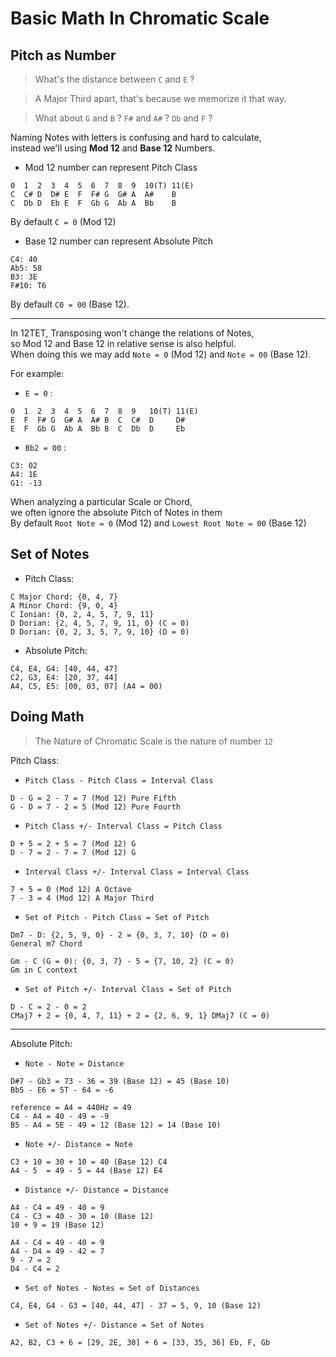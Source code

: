 # Basic Math In Chromatic Scale

## Pitch as Number

> What's the distance between `C` and `E` ?   

> A Major Third apart, that's because we memorize it that way.

> What about `G` and `B` ? `F#` and `A#` ? `Db` and `F` ?

Naming Notes with letters is confusing and hard to calculate,  
instead we'll using **Mod 12** and **Base 12** Numbers.

- Mod 12 number can represent Pitch Class

~~~
0  1  2  3  4  5  6  7  8  9  10(T) 11(E)  
C  C# D  D# E  F  F# G  G# A  A#    B
C  Db D  Eb E  F  Gb G  Ab A  Bb    B
~~~

By default `C = 0` (Mod 12)

- Base 12 number can represent Absolute Pitch

~~~
C4: 40
Ab5: 58
B3: 3E
F#10: T6
~~~

By default `C0 = 00` (Base 12).  

---

In 12TET, Transposing won't change the relations of Notes,    
so Mod 12 and Base 12 in relative sense is also helpful.  
When doing this we may add `Note = 0` (Mod 12) and `Note = 00` (Base 12). 

For example:

- `E = 0` :

~~~
0  1  2  3  4  5  6  7  8  9   10(T) 11(E)  
E  F  F# G  G# A  A# B  C  C#  D     D# 
E  F  Gb G  Ab A  Bb B  C  Db  D     Eb 
~~~

- `Bb2 = 00` :

~~~
C3: 02
A4: 1E
G1: -13
~~~

When analyzing a particular Scale or Chord,  
we often ignore the absolute Pitch of Notes in them  
By default `Root Note = 0` (Mod 12) and `Lowest Root Note = 00` (Base 12)

## Set of Notes

- Pitch Class:

~~~
C Major Chord: {0, 4, 7}
A Minor Chord: {9, 0, 4}
C Ionian: {0, 2, 4, 5, 7, 9, 11}
D Dorian: {2, 4, 5, 7, 9, 11, 0} (C = 0)
D Dorian: {0, 2, 3, 5, 7, 9, 10} (D = 0)
~~~

- Absolute Pitch:

~~~
C4, E4, G4: [40, 44, 47]
C2, G3, E4: [20, 37, 44]
A4, C5, E5: [00, 03, 07] (A4 = 00)
~~~

## Doing Math 

> The Nature of Chromatic Scale is the nature of number `12`

Pitch Class:

- `Pitch Class - Pitch Class = Interval Class`

~~~
D - G = 2 - 7 = 7 (Mod 12) Pure Fifth
G - D = 7 - 2 = 5 (Mod 12) Pure Fourth
~~~

- `Pitch Class +/- Interval Class = Pitch Class`

~~~
D + 5 = 2 + 5 = 7 (Mod 12) G
D - 7 = 2 - 7 = 7 (Mod 12) G
~~~

- `Interval Class +/- Interval Class = Interval Class`

~~~
7 + 5 = 0 (Mod 12) A Octave
7 - 3 = 4 (Mod 12) A Major Third
~~~

- `Set of Pitch - Pitch Class = Set of Pitch`

~~~
Dm7 - D: {2, 5, 9, 0} - 2 = {0, 3, 7, 10} (D = 0) 
General m7 Chord 

Gm - C (G = 0): {0, 3, 7} - 5 = {7, 10, 2} (C = 0)
Gm in C context
~~~

- `Set of Pitch +/- Interval Class = Set of Pitch`

~~~
D - C = 2 - 0 = 2
CMaj7 + 2 = {0, 4, 7, 11} + 2 = {2, 6, 9, 1} DMaj7 (C = 0)
~~~

---

Absolute Pitch:

- `Note - Note = Distance`

~~~
D#7 - Gb3 = 73 - 36 = 39 (Base 12) = 45 (Base 10)
Bb5 - E6 = 5T - 64 = -6

reference = A4 = 440Hz = 49
C4 - A4 = 40 - 49 = -9
B5 - A4 = 5E - 49 = 12 (Base 12) = 14 (Base 10)
~~~

- `Note +/- Distance = Note`

~~~
C3 + 10 = 30 + 10 = 40 (Base 12) C4
A4 - 5  = 49 - 5 = 44 (Base 12) E4
~~~

- `Distance +/- Distance = Distance`

~~~
A4 - C4 = 49 - 40 = 9
C4 - C3 = 40 - 30 = 10 (Base 12)
10 + 9 = 19 (Base 12)

A4 - C4 = 49 - 40 = 9
A4 - D4 = 49 - 42 = 7
9 - 7 = 2
D4 - C4 = 2
~~~

- `Set of Notes - Notes = Set of Distances`

~~~
C4, E4, G4 - G3 = [40, 44, 47] - 37 = 5, 9, 10 (Base 12)
~~~

- `Set of Notes +/- Distance = Set of Notes`

~~~
A2, B2, C3 + 6 = [29, 2E, 30] + 6 = [33, 35, 36] Eb, F, Gb
~~~
